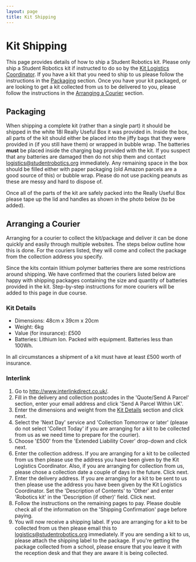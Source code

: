 ```yaml
---
layout: page
title: Kit Shipping
---
```


# Kit Shipping

This page provides details of how to ship a Student Robotics kit. Please only ship a Student Robotics kit if instructed to do so by the [Kit Logistics Coordinator](mailto:logistics@studentrobotics.org). If you have a kit that you need to ship to us please follow the instructions in the [Packaging](#packaging) section. Once you have your kit packaged, or are looking to get a kit collected from us to be delivered to you, please follow the instructions in the [Arranging a Courier](#arranging-a-courier) section.

## Packaging
When shipping a complete kit (rather than a single part) it should be shipped in the white 18l Really Useful Box it was provided in. Inside the box, all parts of the kit should either be placed into the jiffy bags that they were provided in (if you still have them) or wrapped in bubble wrap. The batteries **must** be placed inside the charging bag provided with the kit. If you suspect that any batteries are damaged then do not ship them and contact <logistics@studentrobotics.org> immediately. Any remaining space in the box should be filled either with paper packaging (old Amazon parcels are a good source of this) or bubble wrap. Please do not use packing peanuts as these are messy and hard to dispose of.

Once all of the parts of the kit are safely packed into the Really Useful Box please tape up the lid and handles as shown in the photo below (to be added).

## Arranging a Courier
Arranging for a courier to collect the kit/package and deliver it can be done quickly and easily through multiple websites. The steps below outline how this is done. For the couriers listed, they will come and collect the package from the collection address you specify.

Since the kits contain lithium polymer batteries there are some restrictions around shipping. We have confirmed that the couriers listed below are happy with shipping packages containing the size and quantity of batteries provided in the kit. Step-by-step instructions for more couriers will be added to this page in due course.

### Kit Details

 * Dimensions: 48cm x 39cm x 20cm
 * Weight: 6kg
 * Value (for insurance): £500
 * Batteries: Lithium Ion. Packed with equipment. Batteries less than 100Wh.

In all circumstances a shipment of a kit must have at least £500 worth of insurance.

### Interlink
 1. Go to <http://www.interlinkdirect.co.uk/>.
 1. Fill in the delivery and collection postcodes in the 'Quote/Send A Parcel' section, enter your email address and click 'Send A Parcel Within UK'.
 1. Enter the dimensions and weight from the [Kit Details](#kit-details) section and click next.
 1. Select the 'Next Day' service and 'Collection Tomorrow or later' (please do not select 'Collect Today' if you are arranging for a kit to be collected from us as we need time to prepare for the courier).
 1. Choose '£500' from the 'Extended Liability Cover' drop-down and click next.
 1. Enter the collection address. If you are arranging for a kit to be collected from us then please use the address you have been given by the Kit Logistics Coordinator. Also, if you are arranging for collection from us, please chose a collection date a couple of days in the future. Click next.
 1. Enter the delivery address. If you are arranging for a kit to be sent to us then please use the address you have been given by the Kit Logistics Coordinator. Set the 'Description of Contents' to 'Other' and enter 'Robotics kit' in the 'Description (if other)' field. Click next.
 1. Follow the instructions on the remaining pages to pay. Please double check all of the information on the 'Shipping Confirmation' page before paying.
 1. You will now receive a shipping label. If you are arranging for a kit to be collected from us then please email this to <logistics@studentrobotics.org> immediately. If you are sending a kit to us, please attach the shipping label to the package. If you're getting the package collected from a school, please ensure that you leave it with the reception desk and that they are aware it is being collected.

